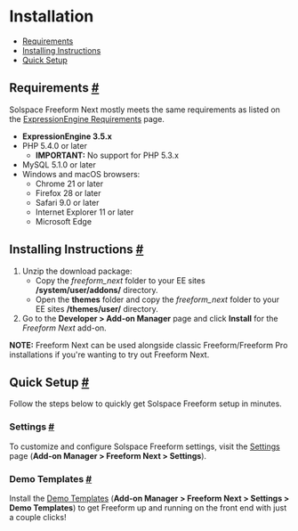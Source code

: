 # Installation

* [Requirements](#requirements)
* [Installing Instructions](#install)
* [Quick Setup](#setup)


## Requirements <a href="#requirements" id="requirements" class="docs-anchor">#</a>
Solspace Freeform Next mostly meets the same requirements as listed on the [ExpressionEngine Requirements](https://docs.expressionengine.com/v3/installation/requirements.html) page.

* **ExpressionEngine 3.5.x**
* PHP 5.4.0 or later
	* **IMPORTANT:** No support for PHP 5.3.x
* MySQL 5.1.0 or later
* Windows and macOS browsers:
	* Chrome 21 or later
	* Firefox 28 or later
	* Safari 9.0 or later
	* Internet Explorer 11 or later
	* Microsoft Edge


## Installing Instructions <a href="#install" id="install" class="docs-anchor">#</a>
1. Unzip the download package:
	* Copy the *freeform_next* folder to your EE sites **/system/user/addons/** directory.
	* Open the **themes** folder and copy the *freeform_next* folder to your EE sites **/themes/user/** directory.
2. Go to the **Developer > Add-on Manager** page and click **Install** for the *Freeform Next* add-on.

**NOTE:** Freeform Next can be used alongside classic Freeform/Freeform Pro installations if you're wanting to try out Freeform Next.


## Quick Setup <a href="#setup" id="setup" class="docs-anchor">#</a>
Follow the steps below to quickly get Solspace Freeform setup in minutes.

### Settings <a href="#settings" id="settings" class="docs-anchor">#</a>
To customize and configure Solspace Freeform settings, visit the [Settings](settings.md) page (**Add-on Manager > Freeform Next > Settings**).

### Demo Templates <a href="#demo-templates" id="demo-templates" class="docs-anchor">#</a>
Install the [Demo Templates](demo-templates.md) (**Add-on Manager > Freeform Next > Settings > Demo Templates**) to get Freeform up and running on the front end with just a couple clicks!
